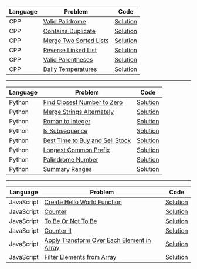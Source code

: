 | Language | Problem                                                                         | Code                                                                                                   |
| -------- | ------------------------------------------------------------------------------- | ------------------------------------------------------------------------------------------------------ |
| CPP      | [Valid Palidrome](https://leetcode.com/problems/valid-palindrome/)              | [Solution](https://github.com/ulascan54/coding-challenge/blob/main/letcode/valid-palindrome.cpp)       |
| CPP      | [Contains Duplicate](https://leetcode.com/problems/contains-duplicate/)         | [Solution](https://github.com/ulascan54/coding-challenge/blob/main/letcode/contains-duplicate.cpp)     |
| CPP      | [Merge Two Sorted Lists](https://leetcode.com/problems/merge-two-sorted-lists/) | [Solution](https://github.com/ulascan54/coding-challenge/blob/main/letcode/merge-two-sorted-lists.cpp) |
| CPP      | [Reverse Linked List](https://leetcode.com/problems/reverse-linked-list/)       | [Solution](https://github.com/ulascan54/coding-challenge/blob/main/letcode/reverse-linked-list.cpp)    |
| CPP      | [Valid Parentheses](https://leetcode.com/problems/valid-parentheses/)           | [Solution](https://github.com/ulascan54/coding-challenge/blob/main/letcode/valid-parentheses.cpp)      |
| CPP      | [Daily Temperatures](https://leetcode.com/problems/daily-temperatures/)         | [Solution](https://github.com/ulascan54/coding-challenge/blob/main/letcode/daily-temperatures.cpp)     |

---

| Language | Problem                                                                                           | Code                                                                                                           |
| -------- | ------------------------------------------------------------------------------------------------- | -------------------------------------------------------------------------------------------------------------- |
| Python   | [Find Closest Number to Zero](https://leetcode.com/problems/find-closest-number-to-zero/)         | [Solution](https://github.com/ulascan54/coding-challenge/blob/main/letcode/find-closest-number-to-zero.py)     |
| Python   | [Merge Strings Alternately](https://leetcode.com/problems/merge-strings-alternately/)             | [Solution](https://github.com/ulascan54/coding-challenge/blob/main/letcode/merge-strings-alternately.py)       |
| Python   | [Roman to Integer](https://leetcode.com/problems/roman-to-integer/)                               | [Solution](https://github.com/ulascan54/coding-challenge/blob/main/letcode/roman-to-integer.py)                |
| Python   | [Is Subsequence](https://leetcode.com/problems/is-subsequence/)                                   | [Solution](https://github.com/ulascan54/coding-challenge/blob/main/letcode/is-subsequence.py)                  |
| Python   | [Best Time to Buy and Sell Stock](https://leetcode.com/problems/best-time-to-buy-and-sell-stock/) | [Solution](https://github.com/ulascan54/coding-challenge/blob/main/letcode/best-time-to-buy-and-sell-stock.py) |
| Python   | [Longest Common Prefix](https://leetcode.com/problems/longest-common-prefix/)                     | [Solution](https://github.com/ulascan54/coding-challenge/blob/main/letcode/longest-common-prefix.py)           |
| Python   | [Palindrome Number](https://leetcode.com/problems/palindrome-number/)                             | [Solution](https://github.com/ulascan54/coding-challenge/blob/main/letcode/palindrome-number.py)               |
| Python   | [Summary Ranges](https://leetcode.com/problems/summary-ranges/)                                   | [Solution](https://github.com/ulascan54/coding-challenge/blob/main/letcode/summary-ranges.py)                  |

---

| Language   | Problem                                                                                                                 | Code                                                                                                                      |
| ---------- | ----------------------------------------------------------------------------------------------------------------------- | ------------------------------------------------------------------------------------------------------------------------- |
| JavaScript | [Create Hello World Function](https://leetcode.com/problems/create-hello-world-function/)                               | [Solution](https://github.com/ulascan54/coding-challenge/blob/main/letcode/create-hello-world-function.js)                |
| JavaScript | [Counter](https://leetcode.com/problems/counter/)                                                                       | [Solution](https://github.com/ulascan54/coding-challenge/blob/main/letcode/counter.js)                                    |
| JavaScript | [To Be Or Not To Be](https://leetcode.com/problems/to-be-or-not-to-be/)                                                 | [Solution](https://github.com/ulascan54/coding-challenge/blob/main/letcode/to-be-or-not-to-be.js)                         |
| JavaScript | [Counter II](https://leetcode.com/problems/counter-ii/)                                                                 | [Solution](https://github.com/ulascan54/coding-challenge/blob/main/letcode/counter-ii.js)                                 |
| JavaScript | [Apply Transform Over Each Element in Array](https://leetcode.com/problems/apply-transform-over-each-element-in-array/) | [Solution](https://github.com/ulascan54/coding-challenge/blob/main/letcode/apply-transform-over-each-element-in-array.js) |
| JavaScript | [Filter Elements from Array](https://leetcode.com/problems/filter-elements-from-array/)                                 | [Solution](https://github.com/ulascan54/coding-challenge/blob/main/letcode/filter-elements-from-array.js)                 |

